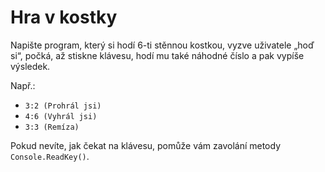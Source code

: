 # Hra v kostky

Napište program, který si hodí 6-ti stěnnou kostkou, vyzve uživatele „hoď si“, počká, až stiskne klávesu, hodí mu také náhodné číslo a pak vypíše výsledek. 

Např.:
* `3:2 (Prohrál jsi)`
* `4:6 (Vyhrál jsi)`
* `3:3 (Remíza)`

Pokud nevíte, jak čekat na klávesu, pomůže vám zavolání metody `Console.ReadKey()`.